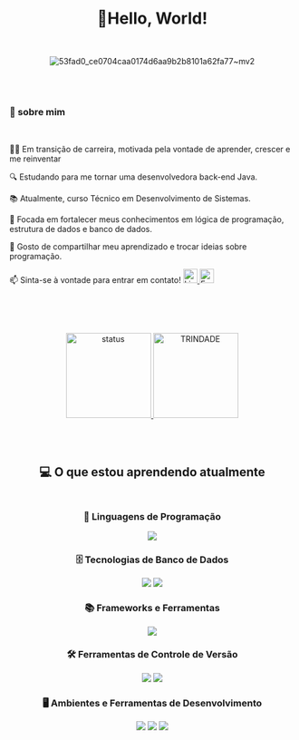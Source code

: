 <div align="center">


#  🖖Hello, World!
<br>

![53fad0_ce0704caa0174d6aa9b2b8101a62fa77~mv2](https://github.com/user-attachments/assets/6ec82c01-91a8-444a-9f61-569ee858c083)

</div>

<br><br>

 ### 💫 sobre mim
 <br>
                                                                                              
👩‍💻 Em transição de carreira, motivada pela vontade de aprender, crescer e me reinventar

🔍 Estudando para me tornar uma desenvolvedora back-end Java.

📚 Atualmente, curso Técnico em Desenvolvimento de Sistemas.

🎯 Focada em fortalecer meus conhecimentos em lógica de programação, estrutura de dados e banco de dados.

💬 Gosto de compartilhar meu aprendizado e trocar ideias sobre programação.<br>
<p>
📫 Sinta-se à vontade para entrar em contato!

  <a href="https://www.linkedin.com/in/vanessasantos30/">
  <img src="https://img.shields.io/badge/LinkedIn-%230077B5.svg?style=flat&logo=linkedin&logoColor=white" alt="LinkedIn" height="25">
</a>
<a href="mailto:vanessasantana12@outlook.com">
  <img src="https://img.shields.io/badge/E--mail-D14836?style=flat&logo=gmail&logoColor=white" alt="E-mail" height="25">
</a>
</p>

<br><br><br>

<div align="center">
  
  <a href="https://github.com/sant1ana">
    <img alt="status" height="150em" src="https://github-readme-stats.vercel.app/api?username=sant1ana&count_private=true&include_all_commits=true&show_icons=true&theme=tokyonight&hide_border=true&show_owner=true"/>
    <img alt="TRINDADE" height="150em" src="https://github-readme-stats.vercel.app/api/top-langs/?username=sant1ana&theme=tokyonight&hide_border=true&&layout=compact"/>
  </a>
</div>


 
  <br><br>   

<div align="center">  
 
 ## 💻 O que estou aprendendo atualmente <br> <br>

### 🚀 Linguagens de Programação  
<p>
  <img src="https://img.shields.io/badge/Java-%23ED8B00.svg?style=for-the-badge&logo=openjdk&logoColor=white" />
</p>

### 🗄️ Tecnologias de Banco de Dados  
<p>
  <img src="https://img.shields.io/badge/MongoDB-%2347A248.svg?style=for-the-badge&logo=mongodb&logoColor=white" />
  <img src="https://img.shields.io/badge/MySQL-%2300758F.svg?style=for-the-badge&logo=mysql&logoColor=white" />
</p>

### 📚 Frameworks e Ferramentas  
<p>
  <img src="https://img.shields.io/badge/Spring-%236DB33F.svg?style=for-the-badge&logo=spring&logoColor=white" />
</p>

### 🛠️ Ferramentas de Controle de Versão  
<p>
  <img src="https://img.shields.io/badge/Git-%23F05032.svg?style=for-the-badge&logo=git&logoColor=white" />
  <img src="https://img.shields.io/badge/GitHub-%23181717.svg?style=for-the-badge&logo=github&logoColor=white" />
</p>

### 🖥️ Ambientes e Ferramentas de Desenvolvimento  
<p>
  <img src="https://img.shields.io/badge/Eclipse-%232C2255.svg?style=for-the-badge&logo=eclipse&logoColor=white" />
  <img src="https://img.shields.io/badge/IntelliJ_IDEA-%23000000.svg?style=for-the-badge&logo=intellijidea&logoColor=white" />
  <img src="https://img.shields.io/badge/Apache_NetBeans-%231B6AC6.svg?style=for-the-badge&logo=apache-netbeans&logoColor=white" />
</p>

</div>
  <br> <br>


<br> <br>

<div>
 



